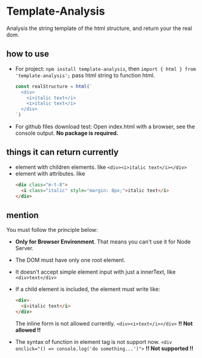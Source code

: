 # Template-Analysis
Analysis the string template of the html structure, and return your the real dom.
## how to use
- For project: ```npm install template-analysis```, then ```import { html } from 'template-analysis';``` pass html string to function html.
  ```js
  const realStructure = html(`
    <div>
      <i>italic text</i>
      <i>italic text</i>
    </div>
  `)
  ```
- For github files download test: Open index.html with a browser, see the console output. **No package is required.**
## things it can return currently
- element with children elements. like ```<div><i>italic text</i></div>```
- element with attributes. like 
  ```html
  <div class="m-t-8">
    <i class="italic" style="margin: 8px;">italic text</i>
  </div>
  ```
## mention
You must follow the principle below:
- **Only for Browser Environment**. That means you can't use it for Node Server.
- The DOM must have only one root element.
- It doesn't accept simple element input with just a innerText, like ```<div>text</div>```
- If a child element is included, the element must write like:
  ```html
  <div>
    <i>italic text</i>
  </div>
  ``` 
  The inline form is not allowed currently. ```<div><i>text</i></div>``` **!! Not allowed !!**
  
- The syntax of function in element tag is not support now. ```<div onclick="() => console.log('do something...')">``` **!!  Not supported !!**